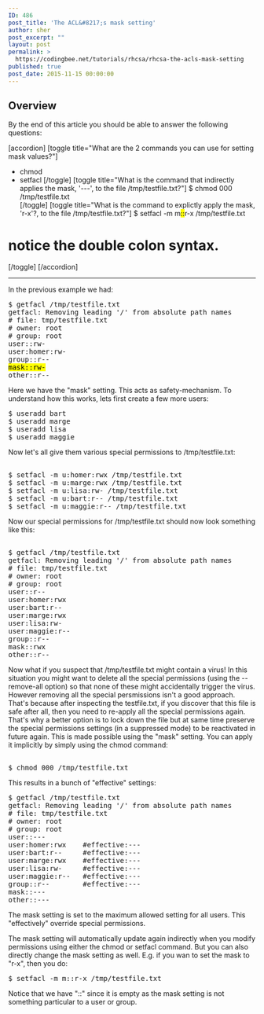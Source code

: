 ```yaml
---
ID: 486
post_title: 'The ACL&#8217;s mask setting'
author: sher
post_excerpt: ""
layout: post
permalink: >
  https://codingbee.net/tutorials/rhcsa/rhcsa-the-acls-mask-setting
published: true
post_date: 2015-11-15 00:00:00
---
```

<h2>Overview</h2>
By the end of this article you should be able to answer the following questions:

[accordion]
[toggle title="What are the 2 commands you can use for setting mask values?"]
- chmod
- setfacl
[/toggle]
[toggle title="What is the command that indirectly applies the mask, '---', to the file /tmp/testfile.txt?"]
$ chmod 000 /tmp/testfile.txt 	 
[/toggle]
[toggle title="What is the command to explictly apply the mask, 'r-x'?, to the file /tmp/testfile.txt?"]
$ setfacl -m m<mark>::</mark>r-x /tmp/testfile.txt
# notice the double colon syntax. 
[/toggle]
[/accordion]

<hr/>




In the previous example we had:
<pre>$ getfacl /tmp/testfile.txt
getfacl: Removing leading '/' from absolute path names
# file: tmp/testfile.txt
# owner: root
# group: root
user::rw-
user:homer:rw-
group::r--
<mark>mask::rw-</mark>
other::r--
</pre>
Here we have the "mask" setting. This acts as safety-mechanism. To understand how this works, lets first create a few more users:
<pre>
$ useradd bart	 
$ useradd marge	 
$ useradd lisa	 
$ useradd maggie
</pre>	 
Now let's all give them various special permissions to /tmp/testfile.txt:	
<pre>	 
$ setfacl -m u:homer:rwx /tmp/testfile.txt	
$ setfacl -m u:marge:rwx /tmp/testfile.txt	
$ setfacl -m u:lisa:rw- /tmp/testfile.txt	
$ setfacl -m u:bart:r-- /tmp/testfile.txt	
$ setfacl -m u:maggie:r-- /tmp/testfile.txt	
</pre>	 	
Now our special permissions for /tmp/testfile.txt should now look something like this:	
<pre>	 
$ getfacl /tmp/testfile.txt
getfacl: Removing leading '/' from absolute path names
# file: tmp/testfile.txt
# owner: root	
# group: root	
user::r--	 	
user:homer:rwx	
user:bart:r--	
user:marge:rwx	
user:lisa:rw-	
user:maggie:r--	
group::r--	 	
mask::rwx	 	
other::r--	 	
</pre>	 
Now what if you suspect that /tmp/testfile.txt might contain a virus! In this situation you might want to delete all the special permissions (using the --remove-all option) so that none of these might accidentally trigger the virus. However removing all the special persmissions isn't a good approach. That's because after inspecting the testfile.txt, if you discover that this file is safe after all, then you need to re-apply all the special permissions again. That's why a better option is to lock down the file but at same time preserve the special permissions settings (in a suppressed mode) to be reactivated in future again. This is made possible using the "mask" setting. You can apply it implicitly by simply using the chmod command:
<pre>	
$ chmod 000 /tmp/testfile.txt 	 
</pre>	

This results in a bunch of "effective" settings:	

<pre>
$ getfacl /tmp/testfile.txt	 
getfacl: Removing leading '/' from absolute path names	
# file: tmp/testfile.txt
# owner: root	
# group: root	
user::---
user:homer:rwx    #effective:---	
user:bart:r--     #effective:---	
user:marge:rwx    #effective:---	
user:lisa:rw-     #effective:---	
user:maggie:r--   #effective:---	
group::r--        #effective:---	 	
mask::---	
other::---	
</pre>

The mask setting is set to the maximum allowed setting for all users. This "effectively" override special permissions. 

The mask setting will automatically update again indirectly when you modify permissions using either the chmod or setfacl command. But you can also directly change the mask setting as well. E.g. if you wan to set the mask to "r-x", then you do:

<pre>
$ setfacl -m m::r-x /tmp/testfile.txt
</pre> 

Notice that we have "::" since it is empty as the mask setting is not something particular to a user or group.